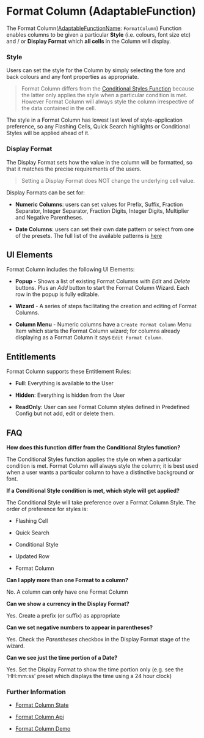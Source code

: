 # Format Column (AdaptableFunction)

The Format Column([AdaptableFunctionName](https://api.adaptabletools.com/modules/_src_predefinedconfig_common_types_.html#adaptablefunctionname): `FormatColumn`) Function enables columns to be given a particular **Style** (i.e. colours, font size etc) and / or **Display Format** which **all cells** in the Column will display.

### Style

Users can set the style for the Column by simply selecting the fore and back colours and any font properties as appropriate.

> Format Column differs from the [Conditional Styles Function](./conditional-style-function.md) because the latter only applies the style when a particular condition is met.  However Format Column will always style the column irrespective of the data contained in the cell.

The style in a Format Column has lowest last level of style-application preference, so any Flashing Cells, Quick Search highlights or Conditional Styles will be applied ahead of it.


### Display Format

The Display Format sets how the value in the column will be formatted, so that it matches the precise requirements of the users.  

> Setting a Display Format does NOT change the underlying cell value.

Display Formats can be set for:

- **Numeric Columns**:  users can set values for Prefix, Suffix, Fraction Separator, Integer Separator, Fraction Digits, Integer Digits, Multiplier and Negative Parentheses.

- **Date Columns**: users can set their own date pattern or select from one of the presets.  The full list of the available patterns is [here](https://www.unicode.org/reports/tr35/tr35-dates.html#Date_Field_Symbol_Table)


## UI Elements
Format Column includes the following UI Elements:

- **Popup** - Shows a list of existing Format Columns with *Edit* and *Delete* buttons.  Plus an *Add* button to start the Format Column Wizard.  Each row in the popup is fully editable. 

- **Wizard** - A series of steps facilitating the creation and editing of Format Columns.

- **Column Menu** - Numeric columns have a `Create Format Column` Menu Item which starts the Format Column wizard; for columns already displaying as a Format Column it says `Edit Format Column`.


## Entitlements
Format Column supports these Entitlement Rules:

- **Full**: Everything is available to the User

- **Hidden**: Everything is hidden from the User

- **ReadOnly**: User can see Format Column styles defined in Predefined Config but not add, edit or delete them.

## FAQ

**How does this function differ from the Conditional Styles function?**

The Conditional Styles function applies the style on when a particular condition is met.  Format Column will always style the column; it is best used when a user wants a particular column to have a distinctive background or font.

**If a Conditional Style condition is met, which style will get applied?**

The Conditional Style will take preference over a Format Column Style.  The order of preference for styles is:

- Flashing Cell

- Quick Search

- Conditional Style

- Updated Row

- Format Column

**Can I apply more than one Format to a column?**

No. A column can only have one Format Column

**Can we show a currency in the Display Format?**

Yes. Create a prefix (or suffix) as appropriate

**Can we set negative numbers to appear in parentheses?**

Yes. Check the *Parentheses* checkbox in the Display Format stage of the wizard.

**Can we see just the time portion of a Date?**

Yes. Set the Display Format to show the time portion only (e.g. see the 'HH:mm:ss' preset which displays the time using a 24 hour clock)


### Further Information

- [Format Column State](https://api.adaptabletools.com/interfaces/_src_predefinedconfig_formatcolumnstate_.formatcolumnstate.html)

- [Format Column Api](https://api.adaptabletools.com/interfaces/_src_api_formatcolumnapi_.formatcolumnapi.html)

- [Format Column Demo](https://demo.adaptabletools.com/style/aggridformatcolumndemo)

